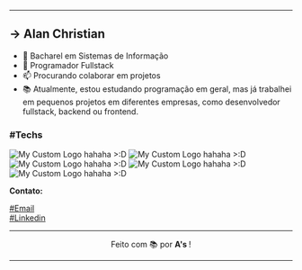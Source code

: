 <hr>

## -> Alan Christian

- 🐺 Bacharel em Sistemas de Informação 
- 💙 Programador Fullstack 
- 📫 Procurando colaborar em projetos
- 📚 Atualmente, estou estudando programação em geral,
  mas já trabalhei em pequenos projetos em diferentes empresas,
  como desenvolvedor fullstack, backend ou frontend.


### #Techs

[//]: <> (Hacking the img shields 👀)

![My Custom Logo hahaha >:D](https://img.shields.io/badge/Linguagem-C-0000FF?style=for-the-badge)
![My Custom Logo hahaha >:D](https://img.shields.io/badge/Javascript-🦊-FFFF00?style=for-the-badge)
![My Custom Logo hahaha >:D](https://img.shields.io/badge/Java-☕️-FF0000?style=for-the-badge)
![My Custom Logo hahaha >:D](https://img.shields.io/badge/MySql-🐘-FFD700?style=for-the-badge)
![My Custom Logo hahaha >:D](https://img.shields.io/badge/Python-🐍-0000FF?style=for-the-badge)

**Contato:**

[#Email](mailto:wizdoux@proton.me) <br>
[#Linkedin](https://www.linkedin.com/in/wizdoux)

<hr>
<div align="center">
Feito com 📚 por <b> A's </b> ! 
</div>
<hr>
